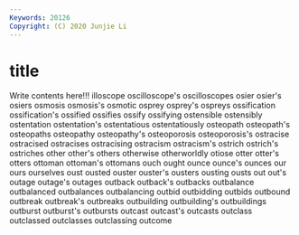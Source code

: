```yaml
---
Keywords: 20126
Copyright: (C) 2020 Junjie Li
---
```


# title

Write contents here!!!
illoscope 
oscilloscope's 
oscilloscopes 
osier 
osier's 
osiers 
osmosis 
osmosis's
osmotic 
osprey 
osprey's 
ospreys 
ossification 
ossification's 
ossified 
ossifies 
ossify 
ossifying
ostensible 
ostensibly 
ostentation 
ostentation's 
ostentatious 
ostentatiously 
osteopath 
osteopath's 
osteopaths 
osteopathy
osteopathy's 
osteoporosis 
osteoporosis's 
ostracise 
ostracised 
ostracises 
ostracising 
ostracism 
ostracism's 
ostrich
ostrich's 
ostriches 
other 
other's 
others 
otherwise 
otherworldly 
otiose 
otter 
otter's
otters 
ottoman 
ottoman's 
ottomans 
ouch 
ought 
ounce 
ounce's 
ounces 
our
ours 
ourselves 
oust 
ousted 
ouster 
ouster's 
ousters 
ousting 
ousts 
out
out's 
outage 
outage's 
outages 
outback 
outback's 
outbacks 
outbalance 
outbalanced 
outbalances
outbalancing 
outbid 
outbidding 
outbids 
outbound 
outbreak 
outbreak's 
outbreaks 
outbuilding 
outbuilding's
outbuildings 
outburst 
outburst's 
outbursts 
outcast 
outcast's 
outcasts 
outclass 
outclassed 
outclasses
outclassing 
outcome 
